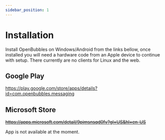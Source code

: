 ```yaml
---
sidebar_position: 1
---
```





# Installation

Install OpenBubbles on Windows/Android from the links bellow, once installed you will need a hardware code from an Apple device to continue with setup. There currently are no clients for Linux and the web.

## Google Play
https://play.google.com/store/apps/details?id=com.openbubbles.messaging

## Microsoft Store
~~https://apps.microsoft.com/detail/9pjmsnsqd0fv?gl=US&hl=en-US~~

App is not available at the moment.

